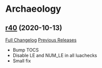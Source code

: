 # <DBM> Archaeology

## [r40](https://github.com/DeadlyBossMods/DBM-Archaeology/tree/r40) (2020-10-13)
[Full Changelog](https://github.com/DeadlyBossMods/DBM-Archaeology/compare/r39...r40) [Previous Releases](https://github.com/DeadlyBossMods/DBM-Archaeology/releases)

- Bump TOCS  
- Disable LE and NUM\_LE in all luachecks  
- Small fix  
